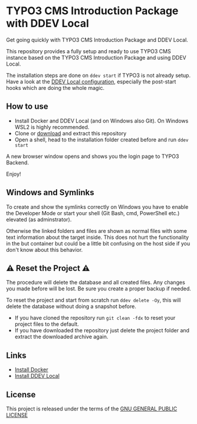 # TYPO3 CMS Introduction Package with DDEV Local

Get going quickly with TYPO3 CMS Introduction Package and DDEV Local.

This repository provides a fully setup and ready to use TYPO3 CMS instance
based on the TYPO3 CMS Introduction Package and using DDEV Local.

The installation steps are done on `ddev start` if TYPO3 is not already setup.
Have a look at the [DDEV Local configuration](.ddev/config.yaml), especially
the post-start hooks which are doing the whole magic.

## How to use

* Install Docker and DDEV Local (and on Windows also Git). On Windows WSL2 is
  highly recommended.
* Clone or [download](https://github.com/GsTYPO3/introduction/archive/master.zip)
  and extract this repository
* Open a shell, head to the installation folder created before and run `ddev start`

A new browser window opens and shows you the login page to TYPO3 Backend.

Enjoy!

## Windows and Symlinks

To create and show the symlinks correctly on Windows you have to enable the
Developer Mode or start your shell (Git Bash, cmd, PowerShell etc.) elevated
(as adminstrator).

Otherwise the linked folders and files are shown as normal files with some text
information about the target inside. This does not hurt the functionality in
the but container but could be a little bit confusing on the host side if you
don't know about this behavior.

## ⚠️ Reset the Project ⚠️

The procedure will delete the database and all created files. Any changes you
made before will be lost. Be sure you create a proper backup if needed.

To reset the project and start from scratch run `ddev delete -Oy`, this will
delete the database without doing a snapshot before.

* If you have cloned the repository run `git clean -fdx` to reset your project
  files to the default.
* If you have downloaded the repository just delete the project folder and
  extract the downloaded archive again.

## Links

* [Install Docker](https://docs.docker.com/#docker-products)
* [Install DDEV Local](https://ddev.readthedocs.io/en/stable/)

## License

This project is released under the terms of the [GNU GENERAL PUBLIC LICENSE](LICENSE)
